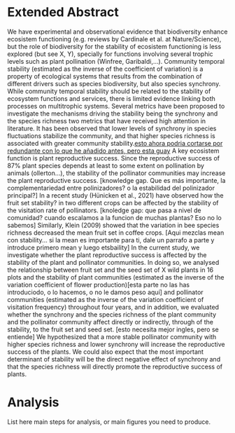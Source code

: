 # Extended Abstract

We have experimental and observational evidence that biodiversity enhance ecosistem functioning (e.g. reviews by Cardinale et al. at Nature/Science), but the role of biodiversity for the stability of ecosistem functioning is less explored (but see X, Y), specially for functions involving several trophic levels such as plant pollination (Winfree, Garibaldi,...). Community temporal stability (estimated as the inverse of the coefficient of variation) is a property of ecological systems that results from the combination of different drivers such as species biodiversity, but also species synchrony. While community temporal stability should be related to the stability of ecosystem functions and services, there is limited evidence linking both processes on multitrophic systems. 
Several metrics have been proposed to investigate the mechanisms driving the stability being the synchrony and the species richness two metrics that have received high attention in literature. It has been observed that lower levels of synchrony in species fluctuations stabilize the community, and that higher species richness is associated with greater community stability.[esto ahora podria cortarse por redundante con lo que he añadido antes, pero esta guay]()
A key ecosistem function is plant reproductive success. Since the reproductive success of 87% plant species depends at least to some extent on pollination by animals (ollerton...), the stability of the pollinator communities may increase the plant reproductive success. [knowledge gap. Que es más importante, la complementariedad entre polinizadores? o la estabilidad del polinizador principal?]
In a recent study (Hünicken et al., 2021) have observed how the fruit set stability? in two different crops can be affected by the stability of the visitation rate of pollinators. [knoledge gap: que pasa a nivel de comunidad? cuando escalamos a la funcion de muchas plantas? Eso no lo sabemos] Similarly, Klein (2009) showed that the variation in bee species richness decreased the mean fruit set in coffee crops. [Aqui mezclas mean con stability... si la mean es importante para ti, dale un parrafo a parte y introduce primero mean y luego etsbaility]
In the current study, we investigate whether the plant reproductive success is affected by the stability of the plant and pollinator communities. In doing so, we analysed the relationship between fruit set and the seed set of X wild plants in 16 plots and the stability of plant communities (estimated as the inverse of the variation coefficient of flower production)[esta parte no las has introduciodo, o lo hacemos, o no le damos peso aquí] and pollinator communities (estimated as the inverse of the variation coefficient of visitation frequency) throughout four years, and in addition, we evaluated whether the synchrony and the species richness of the plant community and the pollinator community affect directly or indirectly, through of the stability, to the fruit set and seed set. [esto necesita mejor ingles, pero se entiende]
We hypothesized that a more stable pollinator community with higher species richness and lower synchrony will increase the reproductive success of the plants. We could also expect that the most important determinant of stability will be the direct negative effect of synchrony and that the species richness will directly promote the reproductive success of plants.

# Analysis

List here main steps for analysis, or main figures you need to produce.

